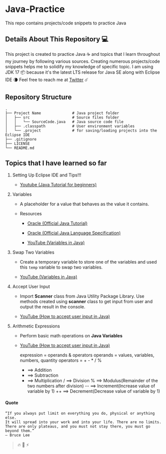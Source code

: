 # Java-Practice

This repo contains projects/code snippets to practice Java

## Details About This Repository :computer:

This project is created to practice Java :coffee: and topics that I learn throughout my journey by following various sources. Creating numerous projects/code snippets helps me to solidify my knowledge of specific topic. I am using JDK 17 :package: because it's the latest LTS release for Java SE along with Eclipse IDE :waning_crescent_moon: Feel free to reach me at [Twitter](https://twitter.com/hmjatt/) :comet:

## Repository Structure

    .
    ├── Project Name              # Java project folder
    │   ├── src                   # Source files folder
    │   │   └── SourceCode.java   # Java source code file
    │   ├── .classpath            # User environment variables
    │   └── .project              # for saving/loading projects into the Eclipse IDE
    ├── .gitignore
    ├── LICENSE
    └── README.md

## Topics that I have learned so far

1. Setting Up Eclipse IDE and Tips!!!

    - [Youtube (Java Tutorial for beginners)](https://www.youtube.com/watch?v=NBIUbTddde4&list=PLZPZq0r_RZOMhCAyywfnYLlrjiVOkdAI1&index=1)

2. Variables

    - A placeholder for a value that behaves as the value it contains.

    - Resources

        - [Oracle (Official Java Tutorial)](https://docs.oracle.com/javase/tutorial/java/nutsandbolts/variables.html)

        - [Oracle (Official Java Language Specification)](https://docs.oracle.com/javase/specs/jls/se17/html/jls-4.html)

        - [YouTube (Variables in Java)](https://www.youtube.com/watch?v=so1iUWaLmKA&list=PLZPZq0r_RZOMhCAyywfnYLlrjiVOkdAI1&index=2)

    <!-- ![This is an image]() -->

3. Swap Two Variables

    - Create a temporary variable to store one of the variables and used this `temp` variable to swap two variables.

    - [YouTube (Variables in Java)](https://www.youtube.com/watch?v=G0mFJUFMzjs&list=PLZPZq0r_RZOMhCAyywfnYLlrjiVOkdAI1&index=3)

4. Accept User Input

    - Import **Scanner** class from Java Utility Package Library. Use methods created using **scanner** class to get input from user and output the result in the console.

    - [YouTube (How to accept user input in Java)](https://www.youtube.com/watch?v=wAEPokhj5Q4&list=PLZPZq0r_RZOMhCAyywfnYLlrjiVOkdAI1&index=4)

5. Arithmetic Expressions

    - Perform basic math operations on **Java Variables**

    - [YouTube (How to accept user input in Java)](https://www.youtube.com/watch?v=wAEPokhj5Q4&list=PLZPZq0r_RZOMhCAyywfnYLlrjiVOkdAI1&index=5)

        expression = operands & operators
        operands = values, variables, numbers, quantity
        operators = + - \* / %

        - ==> Addition

        * ==> Subtraction

        - ==> Multiplication
          / ==> Division
          % ==> Modulus(Remainder of the two numbers after division)
          -- ==> Increment(Increase value of variable by 1)
          ++ ==> Decrement(Decrease value of variable by 1)

#### Quote

    “If you always put limit on everything you do, physical or anything else.
    It will spread into your work and into your life. There are no limits.
    There are only plateaus, and you must not stay there, you must go beyond them.”
    — Bruce Lee

> :fire: :milky_way: :zap:
